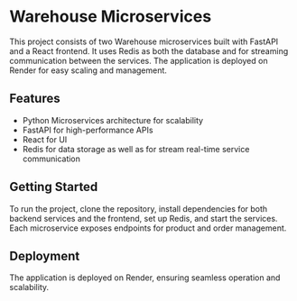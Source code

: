 # Warehouse Microservices

This project consists of two Warehouse microservices built with FastAPI and a React frontend. It uses Redis as both the database and for streaming communication between the services. The application is deployed on Render for easy scaling and management.

## Features
- Python Microservices architecture for scalability
- FastAPI for high-performance APIs
- React for UI
- Redis for data storage as well as for stream real-time service communication

## Getting Started
To run the project, clone the repository, install dependencies for both backend services and the frontend, set up Redis, and start the services. Each microservice exposes endpoints for product and order management.


## Deployment
The application is deployed on Render, ensuring seamless operation and scalability.

